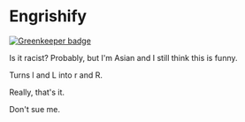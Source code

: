 Engrishify
==========

[![Greenkeeper badge](https://badges.greenkeeper.io/MrBenJ/engrishify.svg)](https://greenkeeper.io/)

Is it racist? Probably, but I'm Asian and I still think this is funny.

Turns l and L into r and R.

Really, that's it.

Don't sue me.
